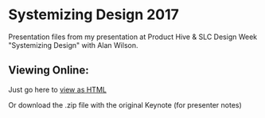 # Systemizing Design 2017
Presentation files from my presentation at Product Hive & SLC Design Week "Systemizing Design" with Alan Wilson.

## Viewing Online:
Just go here to [view as HTML](https://natebaldwindesign.github.io/SystemizingDesign2017/index.html)

Or download the .zip file with the original Keynote (for presenter notes)

